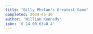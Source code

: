 ```yaml
---
title: "Billy Phelan's Greatest Game"
completed: 2024-05-30
author: 'William Kennedy'
isbn: '0 14 00.6340 4'
---
```

